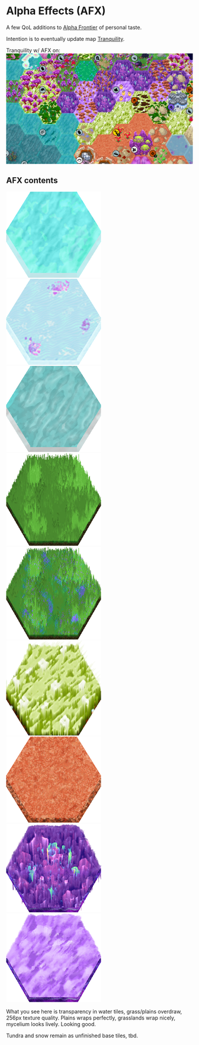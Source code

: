# Alpha Effects (AFX)
A few QoL additions to [Alpha Frontier](https://github.com/carriontrooper/Alpha-Frontier) of personal taste.

Intention is to eventually update map [Tranquility](https://github.com/hackedpassword/Nextgen-Maps/tree/main/maps).

Tranquility w/ AFX on:
![](https://raw.githubusercontent.com/hackedpassword/Unciv-Assets/main/Images/AFX/Screenshot%202023-12-23%20153711.png) 

## AFX contents

![](https://raw.githubusercontent.com/hackedpassword/AFX/main/Images.Tileset/TileSets/FantasyHex/Tiles/Coast.png)
![](https://raw.githubusercontent.com/hackedpassword/AFX/main/Images.Tileset/TileSets/FantasyHex/Tiles/Lakes.png)
![](https://raw.githubusercontent.com/hackedpassword/AFX/main/Images.Tileset/TileSets/FantasyHex/Tiles/Ocean.png)
![](https://raw.githubusercontent.com/hackedpassword/AFX/main/Images.Tileset/TileSets/FantasyHex/Tiles/Grassland.png)
![](https://raw.githubusercontent.com/hackedpassword/AFX/main/Images.Tileset/TileSets/FantasyHex/Tiles/Grassland2.png)
![](https://raw.githubusercontent.com/hackedpassword/AFX/main/Images.Tileset/TileSets/FantasyHex/Tiles/Plains.png)
![](https://raw.githubusercontent.com/hackedpassword/AFX/main/Images.Tileset/TileSets/FantasyHex/Tiles/Desert.png)
![](https://raw.githubusercontent.com/hackedpassword/AFX/main/Images.Tileset/TileSets/FantasyHex/Tiles/Mycelium.png)
![](https://raw.githubusercontent.com/hackedpassword/AFX/main/Images.Tileset/TileSets/FantasyHex/Tiles/Mycelium2.png)

What you see here is transparency in water tiles, grass/plains overdraw, 256px texture quality. Plains wraps perfectly, grasslands wrap nicely, mycelium looks lively. Looking good.

Tundra and snow remain as unfinished base tiles, tbd.
